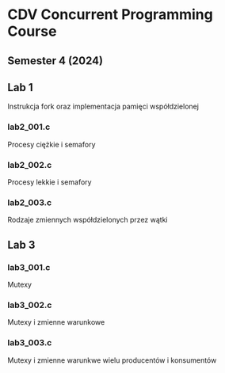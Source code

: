 # CDV Concurrent Programming Course
## Semester 4 (2024)

## Lab 1
Instrukcja fork oraz implementacja pamięci współdzielonej


### lab2_001.c
Procesy ciężkie i semafory

### lab2_002.c
Procesy lekkie i semafory

### lab2_003.c
Rodzaje zmiennych współdzielonych przez wątki

## Lab 3

### lab3_001.c
Mutexy

### lab3_002.c
Mutexy i zmienne warunkowe

### lab3_003.c
Mutexy i zmienne warunkwe wielu producentów i konsumentów

